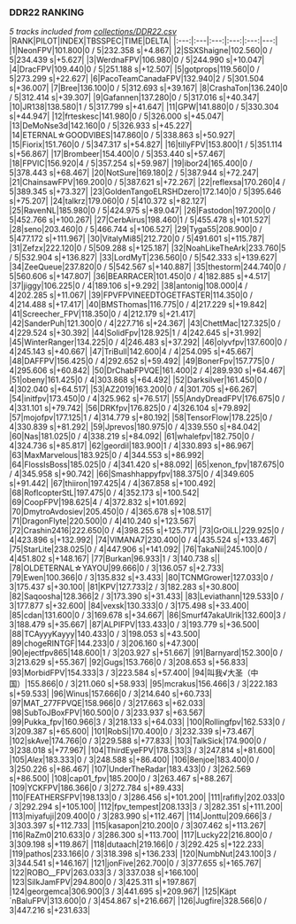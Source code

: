 ### DDR22 RANKING
*5 tracks included from [collections/DDR22.csv](/collections/DDR22.csv)*
|RANK|PILOT|INDEX|TBSSPEC|TIME|DELTA|
|:---:|:---|:---:|:---:|:---:|---:|
|1|NeonFPV|101.800|0 / 5|232.358 s|+4.867|
|2|SSXShaigne|102.560|0 / 5|234.439 s|+5.627|
|3|WerdnaFPV|106.980|0 / 5|244.990 s|+10.047|
|4|DracFPV|109.440|0 / 5|251.188 s|+12.507|
|5|gotprops|119.560|0 / 5|273.299 s|+22.627|
|6|PacoTeamCanadaFPV|132.940|2 / 5|301.504 s|+36.007|
|7|Bree|136.100|0 / 5|312.693 s|+39.167|
|8|CrashaTon|136.240|0 / 5|312.414 s|+39.307|
|9|Gafannen|137.280|0 / 5|317.016 s|+40.347|
|10|JR138|138.580|1 / 5|317.799 s|+41.647|
|11|GPW|141.880|0 / 5|330.304 s|+44.947|
|12|frteskesc|141.980|0 / 5|326.000 s|+45.047|
|13|DeMoNse3d|142.160|0 / 5|326.933 s|+45.227|
|14|ETERNAL☆GOODVIBES|147.860|0 / 5|338.863 s|+50.927|
|15|Fiorix|151.760|0 / 5|347.317 s|+54.827|
|16|tillyFPV|153.800|1 / 5|351.114 s|+56.867|
|17|Brombeer|154.400|0 / 5|353.440 s|+57.467|
|18|FPVlC|156.920|4 / 5|357.254 s|+59.987|
|19|ibor24|165.400|0 / 5|378.443 s|+68.467|
|20|NotSure|169.180|2 / 5|387.944 s|+72.247|
|21|ChainsawFPV|169.200|0 / 5|387.621 s|+72.267|
|22|reflexsa|170.260|4 / 5|389.345 s|+73.327|
|23|GoldenTangoELRSHDzero|172.140|0 / 5|395.646 s|+75.207|
|24|talkrz|179.060|0 / 5|410.372 s|+82.127|
|25|RavenNL|185.980|0 / 5|424.975 s|+89.047|
|26|Fastodon|197.200|0 / 5|452.766 s|+100.267|
|27|CerbAirus|198.460|1 / 5|455.478 s|+101.527|
|28|seno|203.460|0 / 5|466.744 s|+106.527|
|29|Tyga55|208.900|0 / 5|477.172 s|+111.967|
|30|VitalyMi85|212.720|0 / 5|491.601 s|+115.787|
|31|Zefzx|222.120|0 / 5|509.288 s|+125.187|
|32|NoahLikeTheArk|233.760|5 / 5|532.904 s|+136.827|
|33|LordMyT|236.560|0 / 5|542.333 s|+139.627|
|34|ZeeQueue|237.820|0 / 5|542.567 s|+140.887|
|35|thestorm|244.740|0 / 5|560.606 s|+147.807|
|36|BEARRACER|101.450|0 / 4|182.885 s|+4.517|
|37|jiggy|106.225|0 / 4|189.106 s|+9.292|
|38|antonig|108.000|4 / 4|202.285 s|+11.067|
|39|FPVFPVINEEDTOGETFASTER|114.350|0 / 4|214.488 s|+17.417|
|40|BMSThomas|116.775|0 / 4|217.229 s|+19.842|
|41|Screecher_FPV|118.350|0 / 4|212.179 s|+21.417|
|42|SanderPuh|121.300|0 / 4|227.716 s|+24.367|
|43|ChettMac|127.325|0 / 4|229.524 s|+30.392|
|44|SolidFpv|128.925|1 / 4|242.645 s|+31.992|
|45|WinterRanger|134.225|0 / 4|246.483 s|+37.292|
|46|olyvfpv|137.600|0 / 4|245.143 s|+40.667|
|47|TriBull|142.600|4 / 4|254.095 s|+45.667|
|48|DAFFPV|156.425|0 / 4|292.652 s|+59.492|
|49|BonerFpv|157.775|0 / 4|295.606 s|+60.842|
|50|DrChabFPVQE|161.400|2 / 4|289.930 s|+64.467|
|51|obeny|161.425|0 / 4|303.868 s|+64.492|
|52|Darksilver|161.450|0 / 4|302.040 s|+64.517|
|53|AZ2019|163.200|0 / 4|301.705 s|+66.267|
|54|initfpv|173.450|0 / 4|325.962 s|+76.517|
|55|AndyDreadFPV|176.675|0 / 4|331.101 s|+79.742|
|56|DRKfpv|176.825|0 / 4|326.104 s|+79.892|
|57|mojofpv|177.125|1 / 4|314.779 s|+80.192|
|58|TensorFlow|178.225|0 / 4|330.839 s|+81.292|
|59|Jprevos|180.975|0 / 4|339.550 s|+84.042|
|60|Nas|181.025|0 / 4|338.219 s|+84.092|
|61|whalefpv|182.750|0 / 4|324.736 s|+85.817|
|62|geordil|183.900|1 / 4|330.893 s|+86.967|
|63|MaxMarvelous|183.925|0 / 4|344.553 s|+86.992|
|64|FlossIsBoss|185.025|0 / 4|341.420 s|+88.092|
|65|xenon_fpv|187.675|0 / 4|345.958 s|+90.742|
|66|Smashhappyfpv|188.375|0 / 4|349.605 s|+91.442|
|67|thiiron|197.425|4 / 4|367.858 s|+100.492|
|68|RoflcopterStL|197.475|0 / 4|352.173 s|+100.542|
|69|CoopFPV|198.625|4 / 4|372.832 s|+101.692|
|70|DmytroAvdosiev|205.450|0 / 4|365.678 s|+108.517|
|71|DragonFlyte|220.500|0 / 4|410.240 s|+123.567|
|72|Crashin2416|222.650|0 / 4|398.255 s|+125.717|
|73|GrOiLL|229.925|0 / 4|423.896 s|+132.992|
|74|VIMANA7|230.400|0 / 4|435.524 s|+133.467|
|75|StarLite|238.025|0 / 4|447.906 s|+141.092|
|76|TakaNii|245.100|0 / 4|451.802 s|+148.167|
|77|Burkan|96.933|1 / 3|140.738 s||
|78|OLDETERNAL☆YAYOU|99.666|0 / 3|136.057 s|+2.733|
|79|Ewen|100.366|0 / 3|135.832 s|+3.433|
|80|TCNMGrower|127.033|0 / 3|175.437 s|+30.100|
|81|KPV|127.733|2 / 3|182.283 s|+30.800|
|82|Saqoosha|128.366|2 / 3|173.390 s|+31.433|
|83|Leviathann|129.533|0 / 3|177.877 s|+32.600|
|84|vexsk|130.333|0 / 3|175.498 s|+33.400|
|85|cdan|131.600|0 / 3|169.678 s|+34.667|
|86|Smurf47akaUlrik|132.600|3 / 3|188.479 s|+35.667|
|87|ALPIFPV|133.433|0 / 3|193.779 s|+36.500|
|88|TCAyyyKayyy|140.433|0 / 3|198.053 s|+43.500|
|89|chogeRINTGF|144.233|0 / 3|206.160 s|+47.300|
|90|ejectfpv865|148.600|1 / 3|203.927 s|+51.667|
|91|Barnyard|152.300|0 / 3|213.629 s|+55.367|
|92|Gugs|153.766|0 / 3|208.653 s|+56.833|
|93|MorbidFPV|154.333|3 / 3|223.584 s|+57.400|
|94|叫我√大圣（中国）|155.866|0 / 3|211.060 s|+58.933|
|95|mcrakus|156.466|3 / 3|222.183 s|+59.533|
|96|Winus|157.666|0 / 3|214.640 s|+60.733|
|97|MAT_277FPVQE|158.966|0 / 3|217.663 s|+62.033|
|98|SubToJBoxFPV|160.500|0 / 3|233.937 s|+63.567|
|99|Pukka_fpv|160.966|3 / 3|218.133 s|+64.033|
|100|Rollingfpv|162.533|0 / 3|209.387 s|+65.600|
|101|RobSi|170.400|0 / 3|232.339 s|+73.467|
|102|skAve|174.766|0 / 3|229.588 s|+77.833|
|103|TalkSick|174.900|0 / 3|238.018 s|+77.967|
|104|ThirdEyeFPV|178.533|3 / 3|247.814 s|+81.600|
|105|_Alex_|183.333|0 / 3|248.588 s|+86.400|
|106|8enjoe|183.400|0 / 3|250.226 s|+86.467|
|107|UnderTheRadar|183.433|0 / 3|262.569 s|+86.500|
|108|cap01_fpv|185.200|0 / 3|263.467 s|+88.267|
|109|YCKFPV|186.366|0 / 3|272.784 s|+89.433|
|110|FEATHERSFPV|198.133|0 / 3|286.456 s|+101.200|
|111|rafifly|202.033|0 / 3|292.294 s|+105.100|
|112|fpv_tempest|208.133|3 / 3|282.351 s|+111.200|
|113|miyafuji|209.400|0 / 3|283.990 s|+112.467|
|114|Jonttu|209.666|3 / 3|303.397 s|+112.733|
|115|kasapon|210.200|0 / 3|307.462 s|+113.267|
|116|RaZm0|210.633|0 / 3|286.300 s|+113.700|
|117|Lucky22|216.800|0 / 3|309.198 s|+119.867|
|118|dutaach|219.166|0 / 3|292.425 s|+122.233|
|119|pathos|233.166|0 / 3|318.398 s|+136.233|
|120|NumbNut|243.100|3 / 3|344.541 s|+146.167|
|121|jonFive|262.700|0 / 3|377.655 s|+165.767|
|122|ROBO__FPV|263.033|3 / 3|337.038 s|+166.100|
|123|SilkJamFPV|294.800|0 / 3|425.311 s|+197.867|
|124|georgemca|306.900|3 / 3|441.695 s|+209.967|
|125|Käpt´nBaluFPV|313.600|0 / 3|454.867 s|+216.667|
|126|Jugfire|328.566|0 / 3|447.216 s|+231.633|
